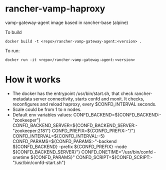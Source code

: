 rancher-vamp-haproxy
==========================

vamp-gateway-agent image based in rancher-base (alpine)

To build

```
docker build -t <repo>/rancher-vamp-gateway-agent:<version> .
```

To run:

```
docker run -it <repo>/rancher-vamp-gateway-agent:<version> 
```

# How it works

* The docker has the entrypoint /usr/bin/start.sh, that check rancher-metadata server connectivity, starts confd and monit. It checks, reconfigures and reload haproxy, every $CONFD_INTERVAL seconds.
* Scale could be from 1 to n nodes. 
* Default env variables values:
CONFD_BACKEND=${CONFD_BACKEND:-"zookeeper"}
CONFD_BACKEND_SERVER=${CONFD_BACKEND_SERVER:-"zookeeper:2181"}
CONFD_PREFIX=${CONFD_PREFIX:-"/"}
CONFD_INTERVAL=${CONFD_INTERVAL:-5}
CONFD_PARAMS=${CONFD_PARAMS:-"-backend ${CONFD_BACKEND} -prefix ${CONFD_PREFIX} -node ${CONFD_BACKEND_SERVER}"}
CONFD_ONETIME="/usr/bin/confd -onetime ${CONFD_PARAMS}"
CONFD_SCRIPT=${CONFD_SCRIPT:-"/usr/bin/confd-start.sh"}
